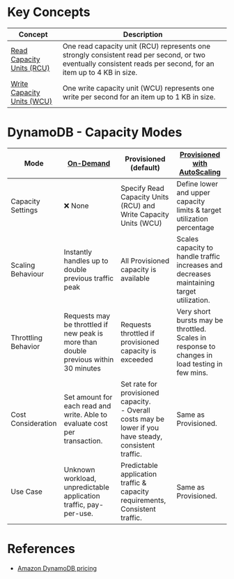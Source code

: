 # Key Concepts

| Concept                                                                                                                                              | Description                                                                                                                                                                                                                                                                                                                                                                                                                                                                                                                                                                                                      |
|------------------------------------------------------------------------------------------------------------------------------------------------------|------------------------------------------------------------------------------------------------------------------------------------------------------------------------------------------------------------------------------------------------------------------------------------------------------------------------------------------------------------------------------------------------------------------------------------------------------------------------------------------------------------------------------------------------------------------------------------------------------------------|
| [Read Capacity Units (RCU)](https://docs.aws.amazon.com/amazondynamodb/latest/developerguide/ProvisionedThroughput.html#ItemSizeCalculations.Reads)  | One read capacity unit (RCU) represents one strongly consistent read per second, or two eventually consistent reads per second, for an item up to 4 KB in size.                                                                                                                                                                                                                                                                                                                                                                                                                                                  |
| [Write Capacity Units (WCU)](https://docs.aws.amazon.com/amazondynamodb/latest/developerguide/ProvisionedThroughput.html#ItemSizeCalculations.Reads) | One write capacity unit (WCU) represents one write per second for an item up to 1 KB in size.                                                                                                                                                                                                                                                                                                                                                                                                                                                                                                                    |

# DynamoDB - Capacity Modes

| Mode                | [On-Demand](https://docs.aws.amazon.com/amazondynamodb/latest/developerguide/HowItWorks.ReadWriteCapacityMode.html#HowItWorks.requests) | Provisioned (default)                                                                                        | [Provisioned with AutoScaling](DynamoDBAutoScaling.md)                                         |
|---------------------|-----------------------------------------------------------------------------------------------------------------------------------------|--------------------------------------------------------------------------------------------------------------|------------------------------------------------------------------------------------------------|
| Capacity Settings   | :x: None                                                                                                                                | Specify Read Capacity Units (RCU) and Write Capacity Units (WCU)                                             | Define lower and upper capacity limits & target utilization percentage                         |
| Scaling Behaviour   | Instantly handles up to double previous traffic peak                                                                                    | All Provisioned capacity is available                                                                        | Scales capacity to handle traffic increases and decreases maintaining target utilization.      |
| Throttling Behavior | Requests may be throttled if new peak is more than double previous within 30 minutes                                                    | Requests throttled if provisioned capacity is exceeded                                                       | Very short bursts may be throttled. Scales in response to changes in load testing in few mins. |
| Cost Consideration  | Set amount for each read and write. Able to evaluate cost per transaction.                                                              | Set rate for provisioned capacity. <br/>- Overall costs may be lower if you have steady, consistent traffic. | Same as Provisioned.                                                                           |
| Use Case            | Unknown workload, unpredictable application traffic, pay-per-use.                                                                       | Predictable application traffic & capacity requirements, Consistent traffic.                                 | Same as Provisioned.                                                                           |

# References
- [Amazon DynamoDB pricing](https://aws.amazon.com/dynamodb/pricing/)
